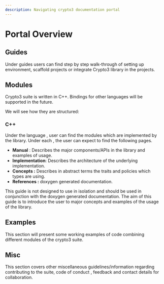 ```yaml
---
description: Navigating crypto3 documentation portal
---
```


# Portal Overview

## Guides

Under guides users can find step by step walk-through of setting up environment, scaffold projects or integrate Crypto3 library in the projects.

## Modules

Crypto3 suite is written in C++. Bindings for other languages will be supported in the future.

We will see how they are structured:

### C++

Under the language , user can find the modules which are implemented by the library. Under each , the user can expect to find the following pages.

* **Manual** : Describes the major components/APIs in the library and examples of usage.
* **Implementation**: Describes the architecture of the underlying implementation.
* **Concepts :** Describes in abstract terms the traits and policies which types are using.
* **References :** doxygen generated documentation.

This guide is not designed to use in isolation and should be used in conjunction with the doxygen generated documentation. The aim of this guide is to introduce the user to major concepts and examples of the usage of the library.

## Examples

This section will present some working examples of code combining different modules of the crypto3 suite.

## Misc

This section covers other miscellaneous guidelines/information regarding contributing to the suite, code of conduct , feedback and contact details for collaboration.

